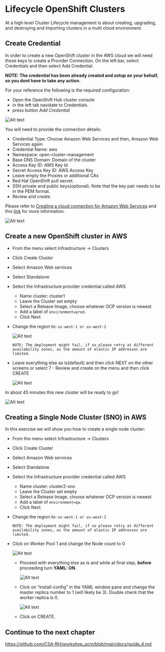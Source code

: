 # Lifecycle OpenShift Clusters
At a high level Cluster Lifecycle management is about creating, upgrading, and destroying and importing clusters in a multi cloud environment.

## Create Credential 
In order to create a new OpenShift cluster in the AWS cloud we will need these keys to create a Provider Connection. On the left bar, select Credentials and then select Add Credential.

**NOTE: The credential has been already created and setup on your behalf, so you dont have to take any action.**

For your reference the following is the required configuration:

- Open the OpenShift Hub cluster console 
- in the left tab navidate to Credentials.
- press  button *Add Credential*

![Alt text](../images/credentials.png?raw=true "credentials")

You will need to provide the connection details:
- Credential Type: Choose Amazon Web Services and then, Amazon Web Services again
- Credential Name:  aws
- Namespace: open-cluster-management
- Base DNS Domain:  Domain of the cluster
- Access Key ID:  AWS Key Id
- Secret Access Key ID: AWS Access Key
- Leave empty the Proxies or additional CAs
- Red Hat OpenShift pull secret. 
- SSH private and public keys(optional). Note that the key pair needs to be in the PEM format.
- Review and create.

Please refer to [Creating a cloud connection for Amazon Web Services](https://access.redhat.com/documentation/en-us/red_hat_advanced_cluster_management_for_kubernetes/2.8/html/clusters/cluster_mce_overview#creating-a-credential-for-amazon-web-services) and this [link](https://docs.openshift.com/container-platform/4.13/installing/installing_aws/installing-aws-default.html#ssh-agent-using_installing-aws-default) for more information.

![Alt text](../images/credentials1.png?raw=true "credentials1")

## Create a new OpenShift cluster in AWS

- From the menu select Infrastructure → Clusters
- Click Create Cluster
- Select Amazon Web services
- Select Standalone
- Select the Infrastructure provider credential called AWS
    - Name cluster: cluster1
    - Leave the Cluster set empty
    - Select a Release Image, choose whatever OCP version is newest
    - Add a label of `environment=prod`. 
    - Click Next
- Change the region to: `us-west-1 or us-west-2`

    ![Alt text](../images/region.png?raw=true "region")

    `NOTE: The deployment might fail, if so please retry at different availability zones, as the amount of elastic IP addresses are limited.`

- Leave everything else as is(default) and then click NEXT on the other screens or select 7 - Review and create on the menu and then click CREATE

    ![Alt text](../images/clustercreate1.png?raw=true "clustercreate1")

In about 45 minutes this new cluster will be ready to go!  

![Alt text](../images/clustercreate11.png?raw=true "clustercreate11")

## Creating a Single Node Cluster (SNO) in AWS

In this exercise we will show you how to create a single node cluster:

- From the menu select Infrastructure → Clusters
- Click Create Cluster
- Select Amazon Web services
- Select Standalone
- Select the Infrastructure provider credential called AWS
    - Name cluster: cluster2-sno
    - Leave the Cluster set empty
    - Select a Release Image, choose whatever OCP version is newest
    - Add a label of `environment=qa`. 
    - Click Next
- Change the region to: `us-west-1 or us-west-2`

    `NOTE: The deployment might fail, if so please retry at different availability zones, as the amount of elastic IP addresses are limited.`

- Click on Worker Pool 1 and change the Node count to 0

    ![Alt text](../images/clustercreate21.png?raw=true "clustercreate21")

    - Proceed with everything else as is and while at final step, **before** proceeding turn **YAML: ON**.

        ![Alt text](../images/clustercreate22.png?raw=true "clustercreate22")

    - Click on “install-config” in the YAML window pane and change the master replica number to 1 (will likely be 3).  Double check that the worker replica is 0.

        ![Alt text](../images/clustercreate23.png?raw=true "clustercreate23")

    - Click on CREATE.

## Continue to the next chapter
https://github.com/CSA-RH/workshop_acm/blob/main/docs/guide_4.md
